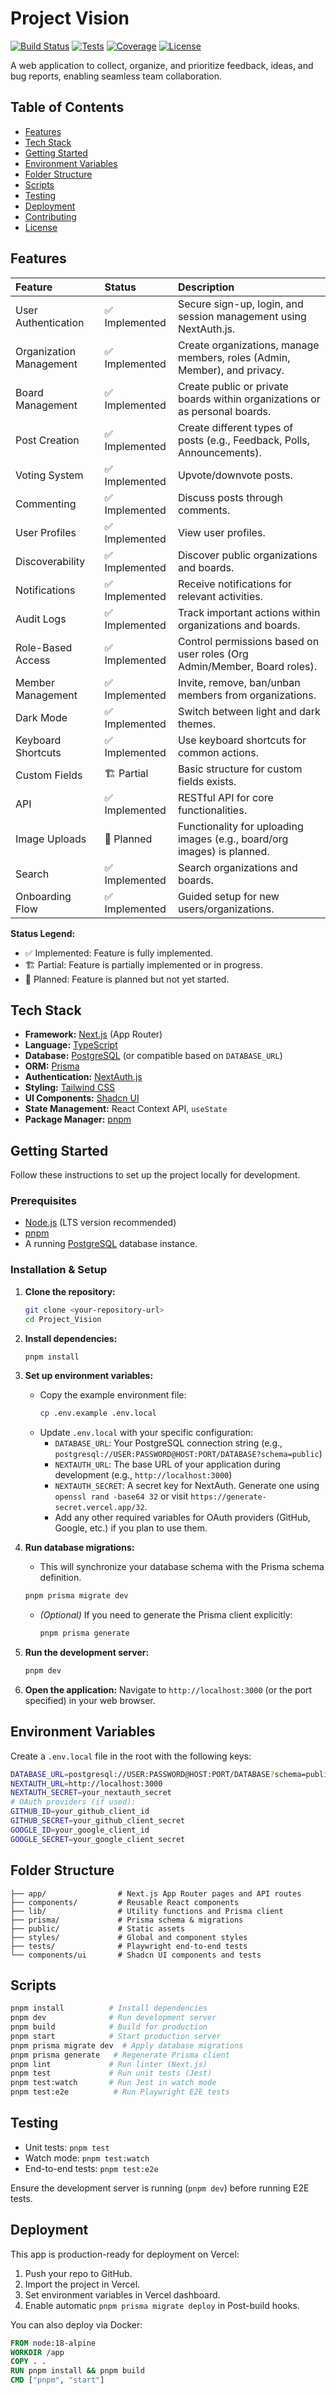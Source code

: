 # Project Vision

[![Build Status](https://img.shields.io/badge/build-passing-brightgreen)](https://github.com/your-repo)
[![Tests](https://img.shields.io/badge/tests-passing-brightgreen)]()
[![Coverage](https://img.shields.io/badge/coverage-—%25-lightgrey)]()
[![License](https://img.shields.io/badge/license-MIT-blue)]()

A web application to collect, organize, and prioritize feedback, ideas, and bug reports, enabling seamless team collaboration.

## Table of Contents

- [Features](#features)
- [Tech Stack](#tech-stack)
- [Getting Started](#getting-started)
- [Environment Variables](#environment-variables)
- [Folder Structure](#folder-structure)
- [Scripts](#scripts)
- [Testing](#testing)
- [Deployment](#deployment)
- [Contributing](#contributing)
- [License](#license)

## Features

| Feature                 | Status      | Description                                                                 |
| :---------------------- | :---------- | :-------------------------------------------------------------------------- |
| User Authentication     | ✅ Implemented | Secure sign-up, login, and session management using NextAuth.js.            |
| Organization Management | ✅ Implemented | Create organizations, manage members, roles (Admin, Member), and privacy.   |
| Board Management        | ✅ Implemented | Create public or private boards within organizations or as personal boards. |
| Post Creation           | ✅ Implemented | Create different types of posts (e.g., Feedback, Polls, Announcements).     |
| Voting System           | ✅ Implemented | Upvote/downvote posts.                                                      |
| Commenting              | ✅ Implemented | Discuss posts through comments.                                             |
| User Profiles           | ✅ Implemented | View user profiles.                                                         |
| Discoverability         | ✅ Implemented | Discover public organizations and boards.                                   |
| Notifications           | ✅ Implemented | Receive notifications for relevant activities.                              |
| Audit Logs              | ✅ Implemented | Track important actions within organizations and boards.                    |
| Role-Based Access       | ✅ Implemented | Control permissions based on user roles (Org Admin/Member, Board roles).    |
| Member Management       | ✅ Implemented | Invite, remove, ban/unban members from organizations.                       |
| Dark Mode               | ✅ Implemented | Switch between light and dark themes.                                       |
| Keyboard Shortcuts      | ✅ Implemented | Use keyboard shortcuts for common actions.                                  |
| Custom Fields           | 🏗️ Partial    | Basic structure for custom fields exists.                                   |
| API                     | ✅ Implemented | RESTful API for core functionalities.                                       |
| Image Uploads           | 🚧 Planned    | Functionality for uploading images (e.g., board/org images) is planned.     |
| Search                  | ✅ Implemented | Search organizations and boards.                                            |
| Onboarding Flow         | ✅ Implemented | Guided setup for new users/organizations.                                   |

**Status Legend:**
*   ✅ Implemented: Feature is fully implemented.
*   🏗️ Partial: Feature is partially implemented or in progress.
*   🚧 Planned: Feature is planned but not yet started.

## Tech Stack

*   **Framework:** [Next.js](https://nextjs.org/) (App Router)
*   **Language:** [TypeScript](https://www.typescriptlang.org/)
*   **Database:** [PostgreSQL](https://www.postgresql.org/) (or compatible based on `DATABASE_URL`)
*   **ORM:** [Prisma](https://www.prisma.io/)
*   **Authentication:** [NextAuth.js](https://next-auth.js.org/)
*   **Styling:** [Tailwind CSS](https://tailwindcss.com/)
*   **UI Components:** [Shadcn UI](https://ui.shadcn.com/)
*   **State Management:** React Context API, `useState`
*   **Package Manager:** [pnpm](https://pnpm.io/)

## Getting Started

Follow these instructions to set up the project locally for development.

### Prerequisites

*   [Node.js](https://nodejs.org/) (LTS version recommended)
*   [pnpm](https://pnpm.io/installation)
*   A running [PostgreSQL](https://www.postgresql.org/download/) database instance.

### Installation & Setup

1.  **Clone the repository:**
    ```bash
    git clone <your-repository-url>
    cd Project_Vision
    ```

2.  **Install dependencies:**
    ```bash
    pnpm install
    ```

3.  **Set up environment variables:**
    *   Copy the example environment file:
        ```bash
        cp .env.example .env.local
        ```
    *   Update `.env.local` with your specific configuration:
        *   `DATABASE_URL`: Your PostgreSQL connection string (e.g., `postgresql://USER:PASSWORD@HOST:PORT/DATABASE?schema=public`)
        *   `NEXTAUTH_URL`: The base URL of your application during development (e.g., `http://localhost:3000`)
        *   `NEXTAUTH_SECRET`: A secret key for NextAuth. Generate one using `openssl rand -base64 32` or visit `https://generate-secret.vercel.app/32`.
        *   Add any other required variables for OAuth providers (GitHub, Google, etc.) if you plan to use them.

4.  **Run database migrations:**
    *   This will synchronize your database schema with the Prisma schema definition.
    ```bash
    pnpm prisma migrate dev
    ```
    *   *(Optional)* If you need to generate the Prisma client explicitly:
        ```bash
        pnpm prisma generate
        ```

5.  **Run the development server:**
    ```bash
    pnpm dev
    ```

6.  **Open the application:**
    Navigate to `http://localhost:3000` (or the port specified) in your web browser.

## Environment Variables

Create a `.env.local` file in the root with the following keys:

```bash
DATABASE_URL=postgresql://USER:PASSWORD@HOST:PORT/DATABASE?schema=public
NEXTAUTH_URL=http://localhost:3000
NEXTAUTH_SECRET=your_nextauth_secret
# OAuth providers (if used):
GITHUB_ID=your_github_client_id
GITHUB_SECRET=your_github_client_secret
GOOGLE_ID=your_google_client_id
GOOGLE_SECRET=your_google_client_secret
```

## Folder Structure

```
├── app/                # Next.js App Router pages and API routes
├── components/         # Reusable React components
├── lib/                # Utility functions and Prisma client
├── prisma/             # Prisma schema & migrations
├── public/             # Static assets
├── styles/             # Global and component styles
├── tests/              # Playwright end-to-end tests
└── components/ui       # Shadcn UI components and tests
```

## Scripts

```bash
pnpm install          # Install dependencies
pnpm dev              # Run development server
pnpm build            # Build for production
pnpm start            # Start production server
pnpm prisma migrate dev  # Apply database migrations
pnpm prisma generate   # Regenerate Prisma client
pnpm lint             # Run linter (Next.js)
pnpm test             # Run unit tests (Jest)
pnpm test:watch       # Run Jest in watch mode
pnpm test:e2e          # Run Playwright E2E tests
```

## Testing

- Unit tests: `pnpm test`
- Watch mode: `pnpm test:watch`
- End-to-end tests: `pnpm test:e2e`

Ensure the development server is running (`pnpm dev`) before running E2E tests.

## Deployment

This app is production-ready for deployment on Vercel:

1. Push your repo to GitHub.
2. Import the project in Vercel.
3. Set environment variables in Vercel dashboard.
4. Enable automatic `pnpm prisma migrate deploy` in Post-build hooks.

You can also deploy via Docker:

```dockerfile
FROM node:18-alpine
WORKDIR /app
COPY . .
RUN pnpm install && pnpm build
CMD ["pnpm", "start"]
```

